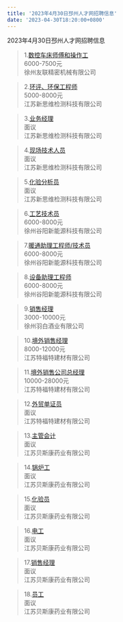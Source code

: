 ```yaml
---
title: '2023年4月30日邳州人才网招聘信息'
date: '2023-04-30T18:20:00+0800'
---
```

2023年4月30日邳州人才网招聘信息
<!--more-->
>1.[数控车床师傅和操作工](https://www.pzhr.com/job/14331.html)<br>
>6000-7500元<br>
>徐州友联精密机械有限公司

>2.[环评、环保工程师](https://www.pzhr.com/job/13441.html)<br>
>5000-8000元<br>
>江苏新思维检测科技有限公司

>3.[业务经理](https://www.pzhr.com/job/9836.html)<br>
>面议<br>
>江苏新思维检测科技有限公司

>4.[现场技术人员](https://www.pzhr.com/job/10924.html)<br>
>面议<br>
>江苏新思维检测科技有限公司

>5.[化验分析员](https://www.pzhr.com/job/7958.html)<br>
>面议<br>
>江苏新思维检测科技有限公司

>6.[工艺技术员](https://www.pzhr.com/job/11656.html)<br>
>6000-8000元<br>
>徐州谷阳新能源科技有限公司

>7.[暖通助理工程师/技术员](https://www.pzhr.com/job/11692.html)<br>
>6000-8000元<br>
>徐州谷阳新能源科技有限公司

>8.[设备助理工程师](https://www.pzhr.com/job/11394.html)<br>
>6000-8000元<br>
>徐州谷阳新能源科技有限公司

>9.[销售经理](https://www.pzhr.com/job/17386.html)<br>
>3000-10000元<br>
>徐州羽白酒业有限公司

>10.[境外销售经理](https://www.pzhr.com/job/14869.html)<br>
>8000-12000元<br>
>江苏特福特建材有限公司

>11.[境外销售公司总经理](https://www.pzhr.com/job/14870.html)<br>
>10000-28000元<br>
>江苏特福特建材有限公司

>12.[外贸单证员](https://www.pzhr.com/job/5830.html)<br>
>面议<br>
>江苏特福特建材有限公司

>13.[主管会计](https://www.pzhr.com/job/16760.html)<br>
>面议<br>
>江苏贝斯康药业有限公司

>14.[锅炉工](https://www.pzhr.com/job/16378.html)<br>
>面议<br>
>江苏贝斯康药业有限公司

>15.[化验员](https://www.pzhr.com/job/16376.html)<br>
>面议<br>
>江苏贝斯康药业有限公司

>16.[电工](https://www.pzhr.com/job/15409.html)<br>
>面议<br>
>江苏贝斯康药业有限公司

>17.[销售经理](https://www.pzhr.com/job/16160.html)<br>
>面议<br>
>江苏贝斯康药业有限公司

>18.[员工](https://www.pzhr.com/job/14705.html)<br>
>面议<br>
>江苏贝斯康药业有限公司

